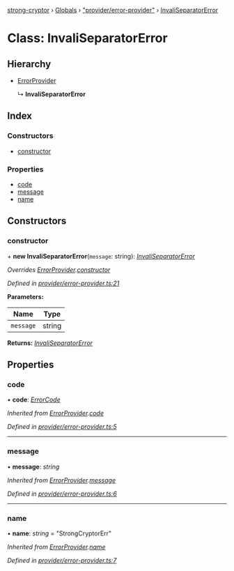 [strong-cryptor](../README.md) › [Globals](../globals.md) › ["provider/error-provider"](../modules/_provider_error_provider_.md) › [InvaliSeparatorError](_provider_error_provider_.invaliseparatorerror.md)

# Class: InvaliSeparatorError

## Hierarchy

* [ErrorProvider](_provider_error_provider_.errorprovider.md)

  ↳ **InvaliSeparatorError**

## Index

### Constructors

* [constructor](_provider_error_provider_.invaliseparatorerror.md#constructor)

### Properties

* [code](_provider_error_provider_.invaliseparatorerror.md#code)
* [message](_provider_error_provider_.invaliseparatorerror.md#message)
* [name](_provider_error_provider_.invaliseparatorerror.md#name)

## Constructors

###  constructor

\+ **new InvaliSeparatorError**(`message`: string): *[InvaliSeparatorError](_provider_error_provider_.invaliseparatorerror.md)*

*Overrides [ErrorProvider](_provider_error_provider_.errorprovider.md).[constructor](_provider_error_provider_.errorprovider.md#constructor)*

*Defined in [provider/error-provider.ts:21](https://github.com/RizkyArifNur/strong-cryptor/blob/2bf2f8d/src/provider/error-provider.ts#L21)*

**Parameters:**

Name | Type |
------ | ------ |
`message` | string |

**Returns:** *[InvaliSeparatorError](_provider_error_provider_.invaliseparatorerror.md)*

## Properties

###  code

• **code**: *[ErrorCode](../modules/_typings_index_.md#errorcode)*

*Inherited from [ErrorProvider](_provider_error_provider_.errorprovider.md).[code](_provider_error_provider_.errorprovider.md#code)*

*Defined in [provider/error-provider.ts:5](https://github.com/RizkyArifNur/strong-cryptor/blob/2bf2f8d/src/provider/error-provider.ts#L5)*

___

###  message

• **message**: *string*

*Inherited from [ErrorProvider](_provider_error_provider_.errorprovider.md).[message](_provider_error_provider_.errorprovider.md#message)*

*Defined in [provider/error-provider.ts:6](https://github.com/RizkyArifNur/strong-cryptor/blob/2bf2f8d/src/provider/error-provider.ts#L6)*

___

###  name

• **name**: *string* = "StrongCryptorErr"

*Inherited from [ErrorProvider](_provider_error_provider_.errorprovider.md).[name](_provider_error_provider_.errorprovider.md#name)*

*Defined in [provider/error-provider.ts:7](https://github.com/RizkyArifNur/strong-cryptor/blob/2bf2f8d/src/provider/error-provider.ts#L7)*
